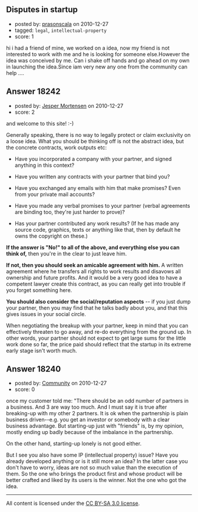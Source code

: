 ## Disputes in startup

- posted by: [prasonscala](https://stackexchange.com/users/-1/5672-prasonscala) on 2010-12-27
- tagged: `legal`, `intellectual-property`
- score: 1

hi i had a friend of mine, we worked on a idea, now my friend is not interested to work with me and he is looking for someone else.However the idea was conceived by me. Can i shake off hands and go ahead on my own in launching the idea.Since iam very new any one from the community can help ....


## Answer 18242

- posted by: [Jesper Mortensen](https://stackexchange.com/users/-1/1261-jesper-mortensen) on 2010-12-27
- score: 2

and welcome to this site! :-)

Generally speaking, there is no way to legally protect or claim exclusivity on a loose idea. What you should be thinking off is not the abstract idea, but the concrete contracts, work outputs etc:

 - Have you incorporated a company with your partner, and signed anything in this context?

 - Have you written any contracts with your partner that bind you?

 - Have you exchanged any emails with him that make promises? Even from your private mail accounts?

 - Have you made any verbal promises to your partner (verbal agreements are binding too, they're just harder to prove)?

 - Has your partner contributed any work results? (If he has made any source code, graphics, texts or anything like that, then by default he owns the copyright on these.)

**If the answer is "No!" to all of the above, and everything else you can think of,** then you're in the clear to just leave him.

**If not, then you should seek an amicable agreement with him.** A written agreement where he transfers all rights to work results and disavows all ownership and future profits. And it would be a very good idea to have a competent lawyer create this contract, as you can really get into trouble if you forget something here.

**You should also consider the social/reputation aspects** -- if you just dump your partner, then you may find that he talks badly about you, and that this gives issues in your social circle.

When negotiating the breakup with your partner, keep in mind that you can effectively threaten to go away, and re-do everything from the ground up. In other words, your partner should not expect to get large sums for the little work done so far, the price paid should reflect that the startup in its extreme early stage isn't worth much.


## Answer 18240

- posted by: [Community](https://stackexchange.com/users/-1/-1-community) on 2010-12-27
- score: 0

once my customer told me: "There should be an odd number of partners in a business. And 3 are way too much. And I must say it is true after breaking-up with my other 2 partners. It is ok when the partnership is plain business driven--e.g. you get an investor or somebody with a clear business advantage. But starting-up just with "friends" is, by my opinion, mostly ending up badly because of the imbalance in the partnership.

On the other hand, starting-up lonely is not good either.

But I see you also have some IP (intellectual property) issue? Have you already developed anything or is it still more an idea? In the latter case you don't have to worry, ideas are not so much value than the execution of them. So the one who brings the product first and whose product will be better crafted and liked by its users is the winner. Not the one who got the idea.



---

All content is licensed under the [CC BY-SA 3.0 license](https://creativecommons.org/licenses/by-sa/3.0/).
